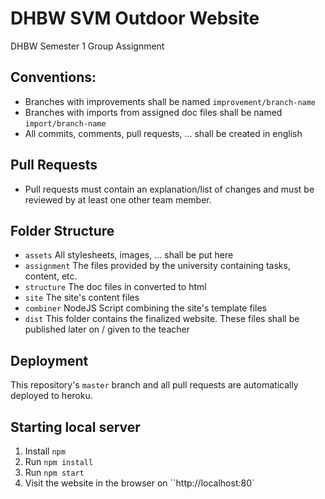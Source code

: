 # DHBW SVM Outdoor Website
DHBW Semester 1 Group Assignment


## Conventions:

- Branches with improvements shall be named `improvement/branch-name`
- Branches with imports from assigned doc files shall be named `import/branch-name`
- All commits, comments, pull requests, ... shall be created in english

## Pull Requests
- Pull requests must contain an explanation/list of changes and must be reviewed by at least one other team member.

## Folder Structure

- `assets`        All stylesheets, images, ... shall be put here
- `assignment`    The files provided by the university containing tasks, content, etc.
- `structure`     The doc files in converted to html
- `site`          The site's content files
- `combiner`      NodeJS Script combining the site's template files
- `dist`          This folder contains the finalized website. These files shall be published later on / given to the teacher 

## Deployment

This repository's `master` branch and all pull requests are automatically deployed to heroku.

## Starting local server
1. Install `npm`
2. Run `npm install`
3. Run `npm start`
4. Visit the website in the browser on ``http://localhost:80`
